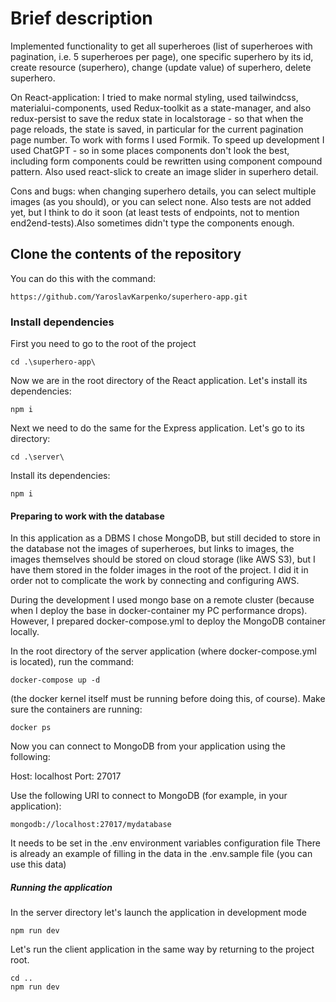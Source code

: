 # Brief description

Implemented functionality to get all superheroes (list of superheroes with pagination, i.e. 5 superheroes per page), one specific superhero by its id, create resource (superhero), change (update value) of superhero, delete superhero.

On React-application: I tried to make normal styling, used tailwindcss, materialui-components, used Redux-toolkit as a state-manager, and also redux-persist to save the redux state in localstorage - so that when the page reloads, the state is saved, in particular for the current pagination page number. To work with forms I used Formik. To speed up development I used ChatGPT - so in some places components don't look the best, including form components could be rewritten using component compound pattern. Also used react-slick to create an image slider in superhero detail.

Cons and bugs: when changing superhero details, you can select multiple images (as you should), or you can select none. Also tests are not added yet, but I think to do it soon (at least tests of endpoints, not to mention end2end-tests).Also sometimes didn't type the components enough.

## Clone the contents of the repository

You can do this with the command:

```
https://github.com/YaroslavKarpenko/superhero-app.git
```

### Install dependencies

First you need to go to the root of the project

```
cd .\superhero-app\
```

Now we are in the root directory of the React application. Let's install its dependencies:

```
npm i
```

Next we need to do the same for the Express application. Let's go to its directory:

```
cd .\server\
```

Install its dependencies:

```
npm i
```

#### Preparing to work with the database

In this application as a DBMS I chose MongoDB, but still decided to store in the database not the images of superheroes, but links to images, the images themselves should be stored on cloud storage (like AWS S3), but I have them stored in the folder images in the root of the project.
I did it in order not to complicate the work by connecting and configuring AWS.

During the development I used mongo base on a remote cluster (because when I deploy the base in docker-container my PC performance drops).
However, I prepared docker-compose.yml to deploy the MongoDB container locally.

In the root directory of the server application (where docker-compose.yml is located), run the command:

```
docker-compose up -d
```

(the docker kernel itself must be running before doing this, of course).
Make sure the containers are running:

```
docker ps
```

Now you can connect to MongoDB from your application using the following:

Host: localhost
Port: 27017

Use the following URI to connect to MongoDB (for example, in your application):

```
mongodb://localhost:27017/mydatabase
```

It needs to be set in the .env environment variables configuration file
There is already an example of filling in the data in the .env.sample file (you can use this data)

##### Running the application

In the server directory let's launch the application in development mode

```
npm run dev
```

Let's run the client application in the same way by returning to the project root.

```
cd ..
npm run dev
```
